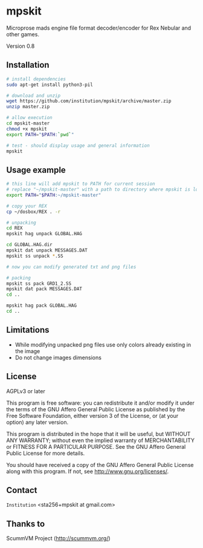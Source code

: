 mpskit
======

Microprose mads engine file format decoder/encoder for Rex Nebular and other games.

Version 0.8

Installation
------------

```bash
# install dependencies
sudo apt-get install python3-pil

# download and unzip 
wget https://github.com/institution/mpskit/archive/master.zip
unzip master.zip

# allow execution
cd mpskit-master
chmod +x mpskit
export PATH="$PATH:`pwd`"

# test - should display usage and general information
mpskit
```

Usage example
-------------

```bash
# this line will add mpskit to PATH for current session 
# replace "~/mpskit-master" with a path to directory where mpskit is located
export PATH="$PATH:~/mpskit-master"

# copy your REX
cp ~/dosbox/REX . -r

# unpacking
cd REX
mpskit hag unpack GLOBAL.HAG

cd GLOBAL.HAG.dir
mpskit dat unpack MESSAGES.DAT
mpskit ss unpack *.SS

# now you can modify generated txt and png files

# packing
mpskit ss pack GRD1_2.SS
mpskit dat pack MESSAGES.DAT
cd ..

mpskit hag pack GLOBAL.HAG
cd ..

```

Limitations
-----------

* While modifying unpacked png files use only colors already existing in the image
* Do not change images dimensions


License
-------
AGPLv3 or later

This program is free software: you can redistribute it and/or modify
it under the terms of the GNU Affero General Public License as published by
the Free Software Foundation, either version 3 of the License, or
(at your option) any later version.

This program is distributed in the hope that it will be useful,
but WITHOUT ANY WARRANTY; without even the implied warranty of
MERCHANTABILITY or FITNESS FOR A PARTICULAR PURPOSE.  See the
GNU Affero General Public License for more details.

You should have received a copy of the GNU Affero General Public License
along with this program.  If not, see <http://www.gnu.org/licenses/>.

Contact
-------
`Institution` <sta256+mpskit at gmail.com>

Thanks to
---------
ScummVM Project (http://scummvm.org/)







